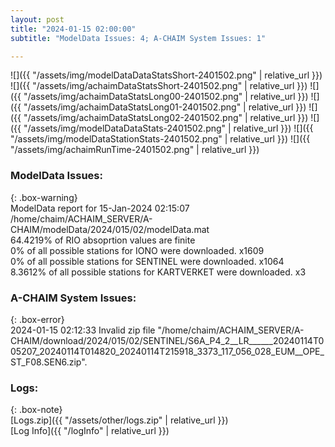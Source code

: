 ```yaml
---
layout: post
title: "2024-01-15 02:00:00"
subtitle: "ModelData Issues: 4; A-CHAIM System Issues: 1"

---
```


![]({{ "/assets/img/modelDataDataStatsShort-2401502.png" | relative_url }})
![]({{ "/assets/img/achaimDataStatsShort-2401502.png" | relative_url }})
![]({{ "/assets/img/achaimDataStatsLong00-2401502.png" | relative_url }})
![]({{ "/assets/img/achaimDataStatsLong01-2401502.png" | relative_url }})
![]({{ "/assets/img/achaimDataStatsLong02-2401502.png" | relative_url }})
![]({{ "/assets/img/modelDataDataStats-2401502.png" | relative_url }})
![]({{ "/assets/img/modelDataStationStats-2401502.png" | relative_url }})
![]({{ "/assets/img/achaimRunTime-2401502.png" | relative_url }})


### ModelData Issues:  
  
{: .box-warning}  
 ModelData report for 15-Jan-2024 02:15:07   
 /home/chaim/ACHAIM_SERVER/A-CHAIM/modelData/2024/015/02/modelData.mat   
 64.4219% of RIO absoprtion values are finite   
 0% of all possible stations for IONO were downloaded. x1609   
 0% of all possible stations for SENTINEL were downloaded. x1064   
 8.3612% of all possible stations for KARTVERKET were downloaded. x3   
  
### A-CHAIM System Issues:  
  
{: .box-error}  
2024-01-15 02:12:33 Invalid zip file "/home/chaim/ACHAIM_SERVER/A-CHAIM/download/2024/015/02/SENTINEL/S6A_P4_2__LR______20240114T005207_20240114T014820_20240114T215918_3373_117_056_028_EUM__OPE_ST_F08.SEN6.zip".  

### Logs:  
  
{: .box-note}  
[Logs.zip]({{ "/assets/other/logs.zip" | relative_url }})  
[Log Info]({{ "/logInfo" | relative_url }})  
